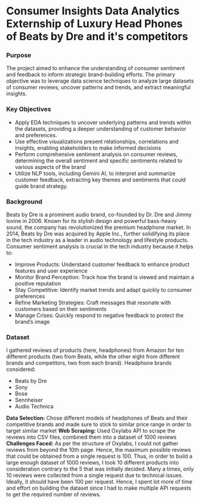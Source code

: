 # Consumer Insights Data Analytics Externship of Luxury Head Phones of Beats by Dre and it's competitors

### Purpose

The project aimed to enhance the understanding of consumer sentiment and feedback to inform strategic brand-building efforts. The primary objective was to leverage data science techniques to analyze large datasets of consumer reviews, uncover patterns and trends, and extract meaningful insights.

### Key Objectives

- Apply EDA techniques to uncover underlying patterns and trends within the datasets, providing a deeper understanding of customer behavior and preferences.
- Use effective visualizations present relationships, correlations and insights, enabling stakeholders to make informed decisions
- Perform comprehensive sentiment analysis on consumer reviews, determining the overall sentiment and specific sentiments related to various aspects of the brand
- Utilize NLP tools, including Gemini AI, to interpret and summarize customer feedback, extracting key themes and sentiments that could guide brand strategy.

### Background
Beats by Dre is a prominent audio brand, co-founded by Dr. Dre and Jimmy Iovine in 2006. Known for its stylish design and powerful bass-heavy sound, the company has revolutionized the premium headphone market. In 2014, Beats by Dre was acquired by Apple Inc., further solidifying its place in the tech industry as a leader in audio technology and lifestyle products. Consumer sentiment analysis is crucial in the tech industry because it helps to:

- Improve Products: Understand customer feedback to enhance product features and user experience
- Monitor Brand Perception: Track how the brand is viewed and maintain a positive reputation
- Stay Competitive: Identify market trends and adapt quickly to consumer preferences
- Refine Marketing Strategies: Craft messages that resonate with customers based on their sentiments
- Manage Crises: Quickly respond to negative feedback to protect the brand’s image

### Dataset
I gathered reviews of products (here, headphones) from Amazon for ten different products (two from Beats, while the other eight from different brands and competitors, two from each brand). Headphone brands considered:

- Beats by Dre
- Sony
- Bose
- Sennheiser
- Audio Technica

**Data Selection:** Chose different models of headphones of Beats and their competitive brands and made sure to stick to similar price range in order to target similar market
**Web Scraping:** Used Oxylabs API to scrape the reviews into CSV files, combined them into a dataset of 1000 reviews
**Challenges Faced:** 
As per the structure of Oxylabs, I could not gather reviews from beyond the 10th page. Hence, the maximum possible reviews that could be obtained from a single request is 100. Thus, in order to build a large enough dataset of 1000 reviews, I took 10 different products into consideration contrary to the 5 that was initially decided. Many a times, only 10 reviews were collected from a single request due to technical issues. Ideally, it should have been 100 per request. Hence, I spent lot more of time and effort on building the dataset since I had to make multiple API requests to get the required number of reviews.
